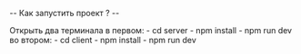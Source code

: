 -- Как запустить проект ? --

Открыть два терминала
   в первом:
     - cd server
     - npm install
     - npm run dev
   во втором:
     - cd client
     - npm install
     - npm run dev 
